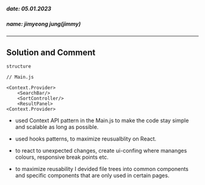 ##### date: 05.01.2023

##### name: jimyeong jung(jimmy)

---

## Solution and Comment

```
structure

// Main.js

<Context.Provider>
    <SearchBar/>
    <SortController/>
    <ResultPanel>
<Context.Provider>

```

- used Context API pattern in the Main.js to make the code stay simple and scalable as long as possible.

- used hooks patterns, to maximize reusualblity on React.

- to react to unexpected changes, create ui-confing where mananges colours, responsive break points etc.

- to maximize reusability I devided file trees into common components and specific components that are only used in certain pages.
